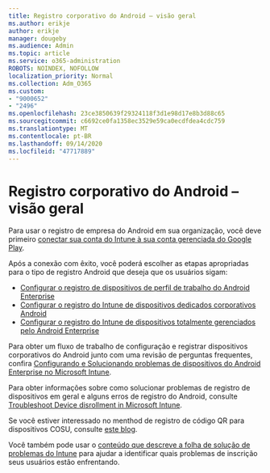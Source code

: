 ```yaml
---
title: Registro corporativo do Android – visão geral
ms.author: erikje
author: erikje
manager: dougeby
ms.audience: Admin
ms.topic: article
ms.service: o365-administration
ROBOTS: NOINDEX, NOFOLLOW
localization_priority: Normal
ms.collection: Adm_O365
ms.custom:
- "9000652"
- "2496"
ms.openlocfilehash: 23ce3850639f29324118f3d1e98d17e8b3d88c65
ms.sourcegitcommit: c6692ce0fa1358ec3529e59ca0ecdfdea4cdc759
ms.translationtype: MT
ms.contentlocale: pt-BR
ms.lasthandoff: 09/14/2020
ms.locfileid: "47717889"
---
```

# <a name="android-enterprise-enrollment---overview"></a>Registro corporativo do Android – visão geral

Para usar o registro de empresa do Android em sua organização, você deve primeiro [conectar sua conta do Intune à sua conta gerenciada do Google Play](https://docs.microsoft.com/intune/enrollment/connect-intune-android-enterprise). 

Após a conexão com êxito, você poderá escolher as etapas apropriadas para o tipo de registro Android que deseja que os usuários sigam:

- [Configurar o registro de dispositivos de perfil de trabalho do Android Enterprise](https://docs.microsoft.com/intune/enrollment/android-work-profile-enroll)
- [Configurar o registro do Intune de dispositivos dedicados corporativos Android](https://docs.microsoft.com/intune/enrollment/android-kiosk-enroll)
- [Configurar o registro do Intune de dispositivos totalmente gerenciados pelo Android Enterprise](https://docs.microsoft.com/intune/enrollment/android-fully-managed-enroll)

Para obter um fluxo de trabalho de configuração e registrar dispositivos corporativos do Android junto com uma revisão de perguntas frequentes, confira [Configurando e Solucionando problemas de dispositivos do Android Enterprise no Microsoft Intune](https://support.microsoft.com/help/4476974/configuring-and-troubleshooting-android-enterprise-devices-in-intune).

Para obter informações sobre como solucionar problemas de registro de dispositivos em geral e alguns erros de registro do Android, consulte [Troubleshoot Device disrollment in Microsoft Intune](https://docs.microsoft.com/intune/enrollment/troubleshoot-device-enrollment-in-intune).

Se você estiver interessado no menthod de registro de código QR para dispositivos COSU, consulte [este blog](https://techcommunity.microsoft.com/t5/Intune-Customer-Success/COSU-Configuration-and-Enrollment-using-the-QR-code-enrollment/ba-p/280184).

Você também pode usar o [conteúdo que descreve a folha de solução de problemas do Intune](https://docs.microsoft.com/intune/fundamentals/help-desk-operators) para ajudar a identificar quais problemas de inscrição seus usuários estão enfrentando.
